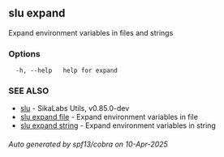 ## slu expand

Expand environment variables in files and strings

### Options

```
  -h, --help   help for expand
```

### SEE ALSO

* [slu](slu.md)	 - SikaLabs Utils, v0.85.0-dev
* [slu expand file](slu_expand_file.md)	 - Expand environment variables in file
* [slu expand string](slu_expand_string.md)	 - Expand environment variables in string

###### Auto generated by spf13/cobra on 10-Apr-2025

